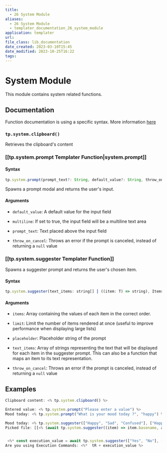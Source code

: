 ```yaml
---
title:
  - 26 System Module
aliases:
  - 26 System Module
  - templater_documentation_26_system_module
application: templater
url:
file_class: lib_documentation
date_created: 2023-03-10T15:45
date_modified: 2023-10-25T16:22
tags:
---
```

# System Module

This module contains system related functions.

## Documentation

Function documentation is using a specific syntax. More information [here](../../syntax.md#function-documentation-syntax)

### `tp.system.clipboard()`

Retrieves the clipboard's content

### [[tp.system.prompt Templater Function|system.prompt]]

#### Syntax

```javascript
tp.system.prompt(prompt_text?: String, default_value?: String, throw_on_cancel: Boolean = False, Multiline?: Boolean = false)
```

Spawns a prompt modal and returns the user's input.

#### Arguments

- `default_value`: A default value for the input field

- `multiline`: If set to true, the input field will be a multiline text area

- `prompt_text`: Text placed above the input field

- `throw_on_cancel`: Throws an error if the prompt is canceled, instead of returning a `null` value

### [[tp.system.suggester Templater Function]]

Spawns a suggester prompt and returns the user's chosen item.

#### Syntax

```javascript
tp.system.suggester(text_items: string[] ⎮ ((item: T) => string), Items: T[], throw_on_cancel: Boolean = False, Placeholder: String = "", Limit?: Number = undefined)
```

#### Arguments

- `items`: Array containing the values of each item in the correct order.

- `limit`: Limit the number of items rendered at once (useful to improve performance when displaying large lists)

- `placeholder`: Placeholder string of the prompt

- `text_items`: Array of strings representing the text that will be displayed for each item in the suggester prompt. This can also be a function that maps an item to its text representation.

- `throw_on_cancel`: Throws an error if the prompt is canceled, instead of returning a `null` value

## Examples

```javascript
Clipboard content: <% tp.system.clipboard() %>

Entered value: <% tp.system.prompt("Please enter a value") %>
Mood today: <% tp.system.prompt("What is your mood today ?", "happy") %>

Mood today: <% tp.system.suggester(["Happy", "Sad", "Confused"], ["Happy", "Sad", "Confused"]) %>
Picked file: [[<% (await tp.system.suggester((item) => item.basename, app.vault.getMarkdownFiles())).basename %>]]


 <%* const execution_value = await tp.system.suggester(["Yes", "No"], ["true", "false"]) %>
Are you using Execution Commands: <%*  tR + execution_value %>

```
